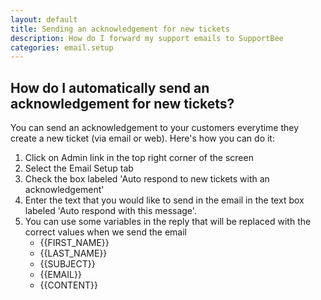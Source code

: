 ```yaml
---
layout: default
title: Sending an acknowledgement for new tickets 
description: How do I forward my support emails to SupportBee
categories: email.setup
---
```


How do I automatically send an acknowledgement for new tickets?
---------------------------------------------------------------

You can send an acknowledgement to your customers everytime they create a new ticket (via email or web). Here's how you can do it:

1. Click on Admin link in the top right corner of the screen
2. Select the Email Setup tab
3. Check the box labeled 'Auto respond to new tickets with an acknowledgement'
4. Enter the text that you would like to send in the email in the text box labeled 'Auto respond with this message'.
5. You can use some variables in the reply that will be replaced with the correct values when we send the email
    * \{\{FIRST_NAME\}\}
    * \{\{LAST_NAME\}\}
    * \{\{SUBJECT\}\}
    * \{\{EMAIL\}\}
    * \{\{CONTENT\}\}
